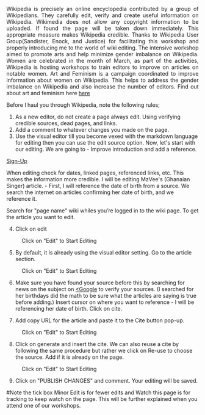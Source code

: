 <p class="intro" style="text-align:justify;"><span class="dropcap">W</span>ikipedia is precisely an online encyclopedia contributed by a group of Wikipedians. They carefully edit, verify and create useful information on Wikipedia. Wikimedia does not allow any copyright information to be uploaded. If found the page will be taken down immediately. This appropriate measure makes Wikipedia credible. Thanks to Wikipedia User Group(Sandister, Enock, and Justice) for facilitating this workshop and properly introducing me to the world of wiki editing. The intensive workshop aimed to promote arts and help minimize gender imbalance on Wikipedia. 
Women are celebrated in the month of March, as part of the activities, Wikipedia is hosting workshops to train editors to improve on articles on notable women. Art and Feminism is a campaign coordinated to improve information about women on Wikipedia. This helps to address the gender imbalance on Wikipedia and also increase the number of editors. Find out about art and feminism here <a href="https://artandfeminism.org/">here</a>

Before I haul you through Wikipedia, note the following rules;
1. As a new editor, do not create a page always edit. Using verifying credible sources, dead pages, and links.
2. Add a comment to whatever changes you made on the page.
3. Use the visual editor till you become vexed with the markdown language for editing then you can use the edit source option.
Now, let's start with our editing. We are going to - Improve introduction and add a reference.

<a href="https://en.wikipedia.org/w/index.php?title=Special:CreateAccount&returnto">Sign-Up</a>

When editing check for dates, linked pages, referenced links, etc. This makes the information more credible. I will be editing MzVee's (Ghanaian Singer) article. - First, I will reference the date of birth from a source. We search the internet on articles confirming her date of birth, and we reference it.

Search for "page name" wiki whiles you’re logged in to the wiki page. To get the article you want to edit.

4. Click on edit
<figure>
	<img src="{{ '/assets/wiki/1.png' | prepend: site.baseurl }}" alt=""> 
	<figcaption>Click on "Edit" to Start Editing</figcaption>
</figure>

5. By default, it is already using the visual editor setting. Go to the article section.
<figure>
	<img src="{{ '/assets/wiki/2.png' | prepend: site.baseurl }}" alt=""> 
	<figcaption>Click on "Edit" to Start Editing</figcaption>
</figure>

6. Make sure you have found your source before this by searching for news on the subject on <a href="https://www.google.com/"><Google</a> to verify your sources. (I searched for her birthdays did the math to be sure what the articles are saying is true before adding.) Insert cursor on where you want to reference - I will be referencing her date of birth. Click on cite.

7. Add copy URL for the article and paste it to the Cite button pop-up.
<figure>
	<img src="{{ '/assets/wiki/4.png' | prepend: site.baseurl }}" alt=""> 
	<figcaption>Click on "Edit" to Start Editing</figcaption>
</figure>

8. Click on generate and insert the cite. We can also reuse a cite by following the same procedure but rather we click on Re-use to choose the source. Add if it is already on the page.
<figure>
	<img src="{{ '/assets/wiki/5.png' | prepend: site.baseurl }}" alt=""> 
	<figcaption>Click on "Edit" to Start Editing</figcaption>
</figure>

9. Click on "PUBLISH CHANGES" and comment. Your editing will be saved.

#Note the tick box Minor Edit is for fewer edits and Watch this page is for tracking to keep watch on the page. This will be further explained when you attend one of our workshops.
